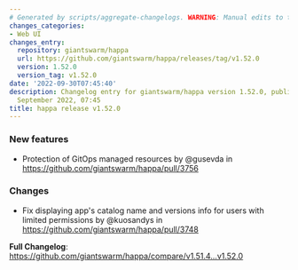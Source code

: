 ```yaml
---
# Generated by scripts/aggregate-changelogs. WARNING: Manual edits to this files will be overwritten.
changes_categories:
- Web UI
changes_entry:
  repository: giantswarm/happa
  url: https://github.com/giantswarm/happa/releases/tag/v1.52.0
  version: 1.52.0
  version_tag: v1.52.0
date: '2022-09-30T07:45:40'
description: Changelog entry for giantswarm/happa version 1.52.0, published on 30
  September 2022, 07:45
title: happa release v1.52.0
---
```


<!-- Release notes generated using configuration in .github/release.yml at main -->

### New features
* Protection of GitOps managed resources by @gusevda in https://github.com/giantswarm/happa/pull/3756
### Changes
* Fix displaying app's catalog name and versions info for users with limited permissions by @kuosandys in https://github.com/giantswarm/happa/pull/3748


**Full Changelog**: https://github.com/giantswarm/happa/compare/v1.51.4...v1.52.0
